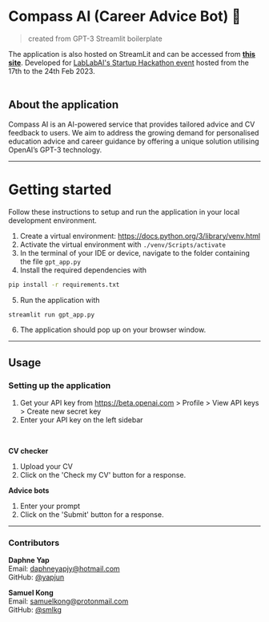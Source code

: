 # Compass AI (Career Advice Bot) 🧭
> created from GPT-3 Streamlit boilerplate

The application is also hosted on StreamLit and can be accessed from **[this site](https://compass-ai-eu.streamlit.app/)**. Developed for [LabLabAI's Startup Hackathon event](https://lablab.ai/event/ai-startup-hackathon) hosted from the 17th to the 24th Feb 2023.
<br>
<br>

## About the application
Compass AI is an AI-powered service that provides tailored advice and CV feedback to users. We aim to address the growing demand for personalised education advice and career guidance by offering a unique solution utilising OpenAI’s GPT-3 technology.

---
# Getting started
Follow these instructions to setup and run the application in your local development environment.
1. Create a virtual environment: https://docs.python.org/3/library/venv.html
2. Activate the virtual environment with `./venv/Scripts/activate`
3. In the terminal of your IDE or device, navigate to the folder containing the file `gpt_app.py`
4. Install the required dependencies with 
```bash
pip install -r requirements.txt
```
5. Run the application with 
``` bash
streamlit run gpt_app.py
```
6. The application should pop up on your browser window.

---
## Usage
### Setting up the application
1. Get your API key from https://beta.openai.com > Profile > View API keys > Create new secret key
2. Enter your API key on the left sidebar

<br>

**CV checker**
1. Upload your CV
2. Click on the 'Check my CV' button for a response.

**Advice bots**
1. Enter your prompt
2. Click on the 'Submit' button for a response.

---
### Contributors
**Daphne Yap** <br>
Email: <a>daphneyapjy@hotmail.com</a><br>
GitHub: [@yapjun](https://github.com/yapjun/)<br>

**Samuel Kong**<br>
Email: <a>samuelkong@protonmail.com</a><br>
GitHub: [@smlkg](https://github.com/smlkg)<br>

